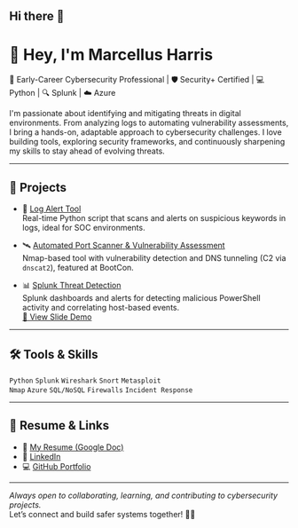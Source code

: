 ## Hi there 👋
# 👋 Hey, I'm Marcellus Harris

🎯 Early-Career Cybersecurity Professional | 🛡️ Security+ Certified | 💻 Python | 🔍 Splunk | ☁️ Azure

I'm passionate about identifying and mitigating threats in digital environments. From analyzing logs to automating vulnerability assessments, I bring a hands-on, adaptable approach to cybersecurity challenges. I love building tools, exploring security frameworks, and continuously sharpening my skills to stay ahead of evolving threats.

---

## 🚀 Projects

- 🔎 [Log Alert Tool](https://github.com/MarcellusHarris/log-alert-tool)  
  Real-time Python script that scans and alerts on suspicious keywords in logs, ideal for SOC environments.

- 🛰️ [Automated Port Scanner & Vulnerability Assessment](https://github.com/MarcellusHarris/automated-port-scanner)  
  Nmap-based tool with vulnerability detection and DNS tunneling (C2 via `dnscat2`), featured at BootCon.

- 📊 [Splunk Threat Detection](https://github.com/MarcellusHarris/splunk-threat-detection)  
  Splunk dashboards and alerts for detecting malicious PowerShell activity and correlating host-based events.  
  [📎 View Slide Demo](https://docs.google.com/presentation/d/1MgRZ0GU5EhEWFDaDAdu7tRQI3nGlzzlW365Y1LsfOZI/edit?usp=sharing)

---

## 🛠️ Tools & Skills

`Python` `Splunk` `Wireshark` `Snort` `Metasploit`  
`Nmap` `Azure` `SQL/NoSQL` `Firewalls` `Incident Response`

---

## 📄 Resume & Links

- 📄 [My Resume (Google Doc)](https://tinyurl.com/3s3ktxz9)
- 🔗 [LinkedIn](https://www.linkedin.com/in/marcellus-harris1/)
- 💻 [GitHub Portfolio](https://github.com/MarcellusHarris)

---

*Always open to collaborating, learning, and contributing to cybersecurity projects.*  
Let’s connect and build safer systems together! 🚨🔐
